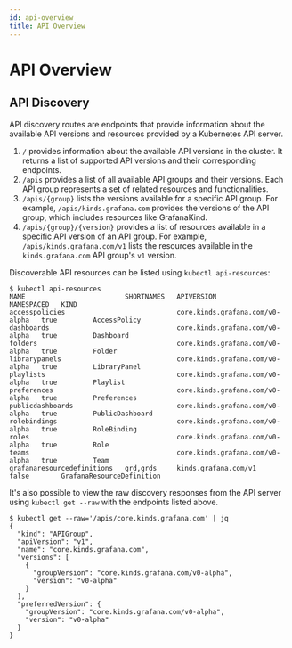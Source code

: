 ```yaml
---
id: api-overview
title: API Overview
---
```


# API Overview

## API Discovery

API discovery routes are endpoints that provide information about the available API versions and resources provided by a Kubernetes API server.

1. `/` provides information about the available API versions in the cluster. It returns a list of supported API versions and their corresponding endpoints.
1. `/apis` provides a list of all available API groups and their versions. Each API group represents a set of related resources and functionalities.
1. `/apis/{group}` lists the versions available for a specific API group. For example, `/apis/kinds.grafana.com` provides the versions of the API group, which includes resources like GrafanaKind.
1. `/apis/{group}/{version}` provides a list of resources available in a specific API version of an API group. For example, `/apis/kinds.grafana.com/v1` lists the resources available in the `kinds.grafana.com` API group's `v1` version.

Discoverable API resources can be listed using `kubectl api-resources`:

```
$ kubectl api-resources                                           
NAME                         SHORTNAMES   APIVERSION                        NAMESPACED   KIND
accesspolicies                            core.kinds.grafana.com/v0-alpha   true         AccessPolicy
dashboards                                core.kinds.grafana.com/v0-alpha   true         Dashboard
folders                                   core.kinds.grafana.com/v0-alpha   true         Folder
librarypanels                             core.kinds.grafana.com/v0-alpha   true         LibraryPanel
playlists                                 core.kinds.grafana.com/v0-alpha   true         Playlist
preferences                               core.kinds.grafana.com/v0-alpha   true         Preferences
publicdashboards                          core.kinds.grafana.com/v0-alpha   true         PublicDashboard
rolebindings                              core.kinds.grafana.com/v0-alpha   true         RoleBinding
roles                                     core.kinds.grafana.com/v0-alpha   true         Role
teams                                     core.kinds.grafana.com/v0-alpha   true         Team
grafanaresourcedefinitions   grd,grds     kinds.grafana.com/v1              false        GrafanaResourceDefinition
```

It's also possible to view the raw discovery responses from the API server using `kubectl get --raw` with the endpoints listed above.

```
$ kubectl get --raw='/apis/core.kinds.grafana.com' | jq
{
  "kind": "APIGroup",
  "apiVersion": "v1",
  "name": "core.kinds.grafana.com",
  "versions": [
    {
      "groupVersion": "core.kinds.grafana.com/v0-alpha",
      "version": "v0-alpha"
    }
  ],
  "preferredVersion": {
    "groupVersion": "core.kinds.grafana.com/v0-alpha",
    "version": "v0-alpha"
  }
}
```
